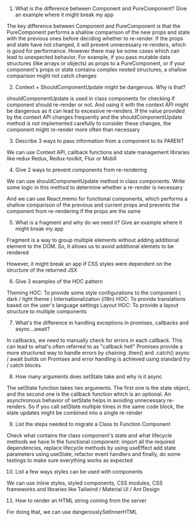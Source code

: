 1. What is the difference between Component and PureComponent? Give an example where it might break my app

The key difference between Component and PureComponent is that the PureComponent performs a shallow comparison of the new props and state with the previous ones before deciding whether to re-render. If the props and state have not changed, it will prevent unnecessary re-renders, which is good for performance. 
However there may be some cases which can lead to unexpected behavior. For example, if you pass mutable data structures (like arrays or objects) as props to a PureComponent, or if your component's props or state contains complex nested structures, a shallow comparison might not catch changes

2. Context + ShouldComponentUpdate might be dangerous. Why is that?

shouldComponentUpdate is used in class components for checking if component should re-render or not. And using it with the context API might be dangerous as it can lead to excessive re-renders.
If the value provided by the context API changes frequently and the shouldComponentUpdate method is not implemented carefully to consider these changes, the component might re-render more often than necessary

3. Describe 3 ways to pass information from a component to its PARENT

We can use Context API, callback functions and state management libraries like redux Redux, Redux-toolkit, Flux or MobX

4. Give 2 ways to prevent components from re-rendering

We can use shouldComponentUpdate method in class components. Write some logic in this method to determine whether a re-render is necessary

And we can use React.memo for functional components, which performs a shallow comparison of the previous and current props and prevents the component from re-rendering if the props are the same

5. What is a fragment and why do we need it? Give an example where it might break my app

Fragment is a way to group multiple elements without adding additional element to the DOM. So, it allows us to avoid additional elemets to be rendered

However, it might break an app if CSS styles were dependent on the structure of the returned JSX

6. Give 3 examples of the HOC pattern

Theming HOC: To provide some style configurations to the component ( dark / light theme )
Internationalization (i18n) HOC: To provide translations based on the user's language settings
Layout HOC: To provide a layout structure to multiple components

7. What's the difference in handling exceptions in promises, callbacks and async…await?

In callbacks, we need to manually check for errors in each callback. This can lead to what's often referred to as "callback hell"
Promises provide a more structured way to handle errors by chaining .then() and .catch()
async / await builds on Promises and error handling is achieved using standard try / catch blocks

8. How many arguments does setState take and why is it async

The setState function takes two arguments. The first one is the state object, and the second one is the callback function which is an optional.
An asynchronous behavior of setState helps in avoiding unnecessary re-renders. So if you call setState multiple times in the same code block, the state updates might be combined into a single re-render

9. List the steps needed to migrate a Class to Function Component

Check what contains the class component's state and what lifecycle methods we have
In the functional component: import all the required dependencies, replace lifecycle methods by using useEffect add state parameters using useState, refactor event handlers and finally, do some testings to make sure everything works as expected

10. List a few ways styles can be used with components

We can use inline styles, styled components, CSS modules, CSS frameworks and libraries like Tailwind / Material UI / Ant Design

11. How to render an HTML string coming from the server

For doing that, we can use dangerouslySetInnerHTML
